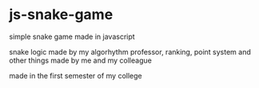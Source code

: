 # js-snake-game
simple snake game made in javascript

snake logic made by my algorhythm professor, ranking, point system and other things made by me and my colleague

made in the first semester of my college
